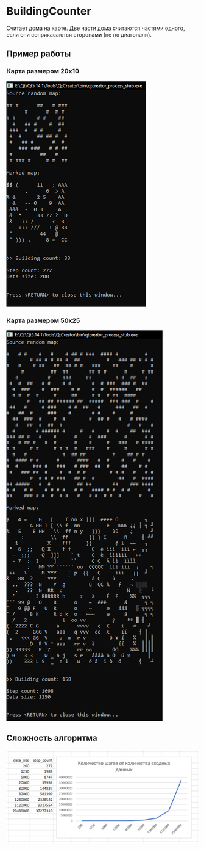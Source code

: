 # BuildingCounter
Считает дома на карте. Две части дома считаются частями одного, если они соприкасаются сторонами (не по диагонали). 
## Пример работы
### Карта размером 20х10
![alt text](https://github.com/Yurter/BuildingCounter/blob/master/screenshots/20x10.png)
### Карта размером 50х25
![alt text](https://github.com/Yurter/BuildingCounter/blob/master/screenshots/50x25.png)
## Сложность алгоритма
![alt text](https://github.com/Yurter/BuildingCounter/blob/master/screenshots/diff_graph.png)

